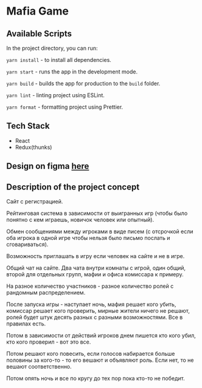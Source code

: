 # Mafia Game

## Available Scripts

In the project directory, you can run:

`yarn install` - to install all dependencies.

`yarn start` - runs the app in the development mode.

`yarn build` - builds the app for production to the `build` folder.

`yarn lint` - linting project using ESLint.

`yarn format` - formatting project using Prettier.

## Tech Stack

* React
* Redux(thunks)

## Design on figma [here](https://www.figma.com/file/3UbRLupkyIEUk2U4RkrmY5/Untitled-(Copy)?node-id=0%3A1)

## Description of the project concept

Сайт с регистрацией. 

Рейтинговая система в зависимости от выигранных игр (чтобы было понятно с кем играешь, новичок человек или опытный). 

Обмен сообщениями между игроками в виде писем (с отсрочкой если оба игрока в одной игре чтобы нельзя было письмо послать и сговариваться). 

Возможность приглашать в игру если человек на сайте и не в игре. 

Общий чат на сайте. Два чата внутри комнаты с игрой, один общий, второй для отдельных групп, мафии и офиса комиссара к примеру. 

На разное количество участников - разное количество ролей с рандомным распределением.

После запуска игры - наступает ночь, мафия решает кого убить, комиссар решает кого проверить, мирные жители ничего не решают, ролей будет штук десять разных с разными возможностями. Все в правилах есть. 

Потом в зависимости от действий игроков днем пишется кто кого убил, кто кого проверил - вот это все. 

Потом решают кого повесить, если голосов набирается больше половины за кого-то - то его вешают и объявляют роль. Если нет, то не вешают соответственно. 

Потом опять ночь и все по кругу до тех пор пока кто-то не победит.